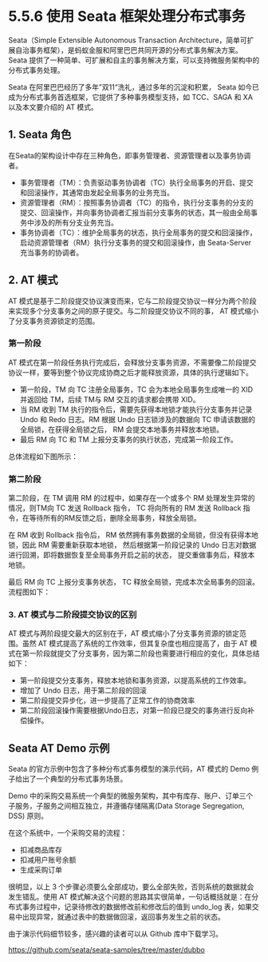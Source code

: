 # 5.5.6 使用 Seata 框架处理分布式事务

Seata（Simple Extensible Autonomous Transaction Architecture，简单可扩展自治事务框架），是蚂蚁金服和阿里巴巴共同开源的分布式事务解决方案。
Seata 提供了一种简单、可扩展和自主的事务解决方案，可以支持微服务架构中的分布式事务处理。

Seata 在阿里巴巴经历了多年”双11“洗礼，通过多年的沉淀和积累， Seata 如今已成为分布式事务首选框架，它提供了多种事务模型支持，如 TCC、SAGA 和 XA 以及本文要介绍的 AT 模式。


## 1. Seata 角色

在Seata的架构设计中存在三种角色，即事务管理者、资源管理者以及事务协调者。

- 事务管理者（TM）：负责驱动事务协调者（TC）执行全局事务的开启、提交和回滚操作，其通常由发起全局事务的业务充当。
- 资源管理者（RM）：按照事务协调者（TC）的指令，执行分支事务的分支的提交、回滚操作，并向事务协调者汇报当前分支事务的状态，其一般由全局事务中涉及的所有分支业务充当。
- 事务协调者（TC）：维护全局事务的状态，执行全局事务的提交和回滚操作，启动资源管理者（RM）执行分支事务的提交和回滚操作，由 Seata-Server 充当事务的协调者。

## 2. AT 模式

AT 模式是基于二阶段提交协议演变而来，它与二阶段提交协议一样分为两个阶段来实现多个分支事务之间的原子提交。与二阶段提交协议不同的事， AT 模式缩小了分支事务资源锁定的范围。

### 第一阶段

AT 模式在第一阶段任务执行完成后，会释放分支事务资源，不需要像二阶段提交协议一样，要等到整个协议完成协商之后才能释放资源，具体的执行逻辑如下。

- 第一阶段，TM 向 TC 注册全局事务，TC 会为本地全局事务生成唯一的 XID 并返回给 TM，后续 TM与 RM 交互的请求都会携带 XID。
- 当 RM 收到 TM 执行的指令后，需要先获得本地锁才能执行分支事务并记录 Undo 和 Redo 日志。RM 根据 Undo 日志锁涉及的数据向 TC 申请该数据的全局锁，在获得全局锁之后， RM 会提交本地事务并释放本地锁。
- 最后 RM 向 TC 和 TM 上报分支事务的执行状态，完成第一阶段工作。

总体流程如下图所示：


### 第二阶段

第二阶段，在 TM 调用 RM 的过程中，如果存在一个或多个 RM 处理发生异常的情况，则TM向 TC 发送 Rollback 指令， TC 将向所有的 RM 发送 Rollback 指令，在等待所有的RM反馈之后，删除全局事务，释放全局锁。

在 RM 收到 Rollback 指令后， RM 依然拥有事务数据的全局锁，但没有获得本地锁，因此 RM 需要重新获取本地锁， 然后根据第一阶段记录的 Undo 日志对数据进行回溯，即将数据恢复至全局事务开启之前的状态， 提交重做事务后，释放本地锁。

最后 RM 向 TC 上报分支事务状态， TC 释放全局锁，完成本次全局事务的回滚。流程图如下：


### 3. AT 模式与二阶段提交协议的区别

AT 模式与两阶段提交最大的区别在于，AT 模式缩小了分支事务资源的锁定范围。虽然 AT 模式提高了系统的工作效率，但其复杂度也相应提高了，由于 AT 模式在第一阶段就提交了分支事务，因为第二阶段也需要进行相应的变化，具体总结如下：

- 第一阶段提交分支事务，释放本地锁和事务资源，以提高系统的工作效率。
- 增加了 Undo 日志，用于第二阶段的回滚
- 第二阶段提交异步化，进一步提高了正常工作的协商效率
- 第二阶段回滚操作需要根据Undo日志，对第一阶段已提交的事务进行反向补偿操作。


## Seata AT Demo 示例

Seata 的官方示例中包含了多种分布式事务模型的演示代码，AT 模式的 Demo 例子给出了一个典型的分布式事务场景。

Demo 中的采购交易系统一个典型的微服务架构，其中有库存、账户、订单三个子服务，子服务之间相互独立，并遵循存储隔离(Data Storage Segregation, DSS) 原则。

在这个系统中，一个采购交易的流程：
- 扣减商品库存
- 扣减用户账号余额
- 生成采购订单

很明显，以上 3 个步骤必须要么全部成功，要么全部失败，否则系统的数据就会发生错乱。使用 AT 模式解决这个问题的思路其实很简单，一句话概括就是：在分布式事务过程中，记录待修改的数据修改前和修改后的值到 undo_log 表，如果交易中出现异常，就通过表中的数据做回滚，返回事务发生之前的状态。

由于演示代码细节较多，感兴趣的读者可以从 Github 库中下载学习。

https://github.com/seata/seata-samples/tree/master/dubbo
